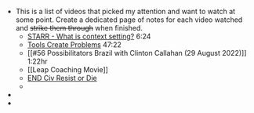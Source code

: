 - This is a list of videos that picked my attention and want to watch at some point. Create a dedicated page of notes for each video watched and ~~strike them through~~ when finished.
	- [STARR - What is context setting?](https://www.youtube.com/watch?v=xOKt6YDmk8k) 6:24
	- [Tools Create Problems](https://www.youtube.com/watch?v=4UB84Sh06mw) 47:22
	- [[#56 Possibilitators Brazil with Clinton Callahan (29 August 2022)]] 1:22hr
	- [[Leap Coaching Movie]]
	- [END Civ Resist or Die](https://www.youtube.com/watch?v=3hx-G1uhRqA)
	-
-
-